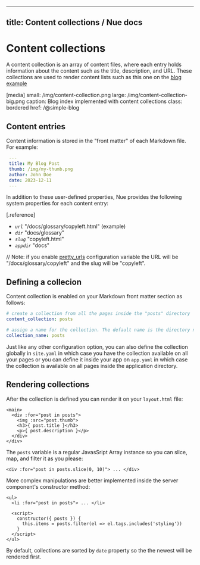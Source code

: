 
---
title: Content collections / Nue docs
---

# Content collections
A content collection is an array of content files, where each entry holds information about the content such as the title, description, and URL. These collections are used to render content lists such as this one on the [blog example](/@simple-blog)

[media]
  small: /img/content-collection.png
  large: /img/content-collection-big.png
  caption: Blog index implemented with content collections
  class: bordered
  href: /@simple-blog

## Content entries
Content information is stored in the "front matter" of each Markdown file. For example:

``` yaml
 ---
 title: My Blog Post
 thumb: /img/my-thumb.png
 author: John Doe
 date: 2023-12-11
 ---
```

In addition to these user-defined properties, Nue provides the following system properties for each content entry:

[.reference]
  * *`url`* "/docs/glossary/copyleft.html" (example)
  * *`dir`* "docs/glossary"
  * *`slug`* "copyleft.html"
  * *`appdir`* "docs"

// Note: if you enable [pretty_urls]() configuration variable the URL will be "/docs/glossary/copyleft" and the slug will be "copyleft".


## Defining a collecion
Content collection is enabled on your Markdown front matter section as follows:

``` yaml
# create a collection from all the pages inside the "posts" directory
content_collection: posts

# assign a name for the collection. The default name is the directory name
collection_name: posts
```

Just like any other configuration option, you can also define the collection globally in `site.yaml` in which case you have the collection available on all your pages or you can define it inside your app on `app.yaml` in which case the collection is available on all pages inside the application directory.


## Rendering collections
After the collection is defined you can render it on your `layout.html` file:


```
<main>
  <div :for="post in posts">
    <img :src="post.thumb">
    <h3>{ post.title }</h3>
    <p>{ post.description }</p>
  </div>
</div>
```

The `posts` variable is a regular JavasSript Array instance so you can slice, map, and filter it as you please:

```
<div :for="post in posts.slice(0, 10)"> ... </div>
```

More complex manipulations are better implemented inside the server component's constructor method:

```
<ul>
  <li :for="post in posts"> ... </li>

  <script>
    constructor({ posts }) {
      this.items = posts.filter(el => el.tags.includes('styling'))
    }
  </script>
</ul>
```

By default, collections are sorted by `date` property so the the newest will be rendered first.


